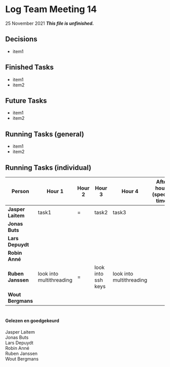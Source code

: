 # Log Team Meeting 14
25 November 2021
**_This file is unfinished._**
## Decisions
* item1

## Finished Tasks
* item1
* item2

## Future Tasks
* item1
* item2
  
## Running Tasks (general)
* item1
* item2

## Running Tasks (individual)
Person | Hour 1 | Hour 2 | Hour 3 | Hour 4 | After hours (specify time)
------ | ------ | ------ | ------ | ------ | -------------
**Jasper Laitem** | task1 | = | task2 | task3
**Jonas Buts**    |    |     |      |
**Lars Depuydt**  |    |     |      |
**Robin Anné**    |    |     |      |
**Ruben Janssen** |  look into multithreading  |  =   |  look into ssh keys    | look into multithreading
**Wout Bergmans** |    |     |      |

#
#### Gelezen en goedgekeurd
Jasper Laitem <br/>
Jonas Buts <br/>
Lars Depuydt <br/>
Robin Anné <br/>
Ruben Janssen <br/>
Wout Bergmans